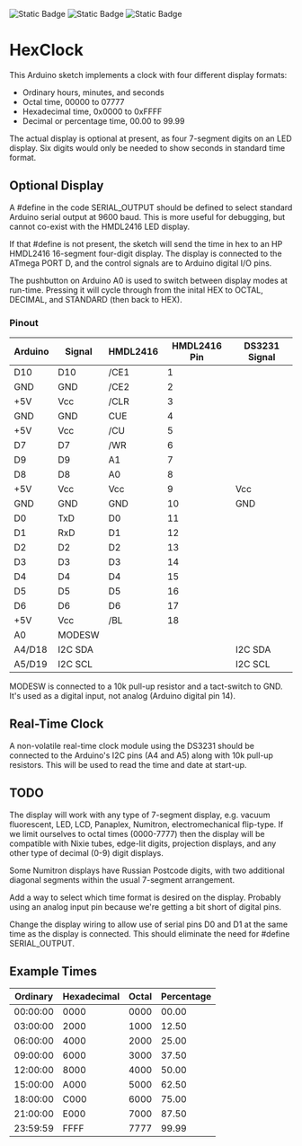 ![Static Badge](https://img.shields.io/badge/MCU-ATmega328-green "MCU:ATmega328")
![Static Badge](https://img.shields.io/badge/BOARD-Arduino-green "BOARD:Arduino")
![Static Badge](https://img.shields.io/badge/DISPLAY-HMDL2416-green "DISPLAY:HMDL2416")

# HexClock #

This Arduino sketch implements a clock with four different display formats:
* Ordinary hours, minutes, and seconds
* Octal time, 00000 to 07777
* Hexadecimal time, 0x0000 to 0xFFFF
* Decimal or percentage time, 00.00 to 99.99

The actual display is optional at present, as four 7-segment digits
on an LED display.
Six digits would only be needed to show seconds in standard time format.

## Optional Display ##

A \#define in the code SERIAL_OUTPUT should be defined to select standard
Arduino serial output at 9600 baud.
This is more useful for debugging,
but cannot co-exist with the HMDL2416 LED display.

If that \#define is not present,
the sketch will send the time in hex to an HP HMDL2416 16-segment
four-digit display.
The display is connected to the ATmega PORT D,
and the control signals are to Arduino digital I/O pins.

The pushbutton on Arduino A0 is used to switch between display modes
at run-time.
Pressing it will cycle through from the inital HEX to OCTAL,
DECIMAL, and STANDARD (then back to HEX).

### Pinout ###

| Arduino | Signal  | HMDL2416 | HMDL2416 Pin | DS3231 Signal |
|---------|---------|----------|--------------|---------------|
| D10     | D10     | /CE1     | 1            |               |
| GND     | GND     | /CE2     | 2            |               |
| +5V     | Vcc     | /CLR     | 3            |               |
| GND     | GND     | CUE      | 4            |               |
| +5V     | Vcc     | /CU      | 5            |               |
| D7      | D7      | /WR      | 6            |               |
| D9      | D9      | A1       | 7            |               |
| D8      | D8      | A0       | 8            |               |
| +5V     | Vcc     | Vcc      | 9            | Vcc           |
| GND     | GND     | GND      | 10           | GND           |
| D0      | TxD     | D0       | 11           |               |
| D1      | RxD     | D1       | 12           |               |
| D2      | D2      | D2       | 13           |               |
| D3      | D3      | D3       | 14           |               |
| D4      | D4      | D4       | 15           |               |
| D5      | D5      | D5       | 16           |               |
| D6      | D6      | D6       | 17           |               |
| +5V     | Vcc     | /BL      | 18           |               |
| A0      | MODESW  |          |              |               |
| A4/D18  | I2C SDA |          |              | I2C SDA       |
| A5/D19  | I2C SCL |          |              | I2C SCL       |

MODESW is connected to a 10k pull-up resistor and a tact-switch to GND.
It's used as a digital input, not analog (Arduino digital pin 14).

## Real-Time Clock ##

A non-volatile real-time clock module using the DS3231 should be connected
to the Arduino's I2C pins (A4 and A5) along with 10k pull-up resistors.
This will be used to read the time and date at start-up.

## TODO ##

The display will work with any type of 7-segment display,
e.g. vacuum fluorescent, LED, LCD,
Panaplex, Numitron,
electromechanical flip-type.
If we limit ourselves to octal times (0000-7777) then the display will be
compatible with Nixie tubes,
edge-lit digits,
projection displays,
and any other type of decimal (0-9) digit displays.

Some Numitron displays have Russian Postcode digits,
with two additional diagonal segments within the usual 7-segment arrangement.

Add a way to select which time format is desired on the display.
Probably using an analog input pin because we're getting a bit short of digital pins.

Change the display wiring to allow use of serial pins D0 and D1 at the same
time as the display is connected.
This should eliminate the need for #define SERIAL_OUTPUT.

## Example Times ##

| Ordinary | Hexadecimal | Octal | Percentage |
|----------|-------------|-------|------------|
| 00:00:00 | 0000        | 0000  | 00.00      |
| 03:00:00 | 2000        | 1000  | 12.50      |
| 06:00:00 | 4000        | 2000  | 25.00      |
| 09:00:00 | 6000        | 3000  | 37.50      |
| 12:00:00 | 8000        | 4000  | 50.00      |
| 15:00:00 | A000        | 5000  | 62.50      |
| 18:00:00 | C000        | 6000  | 75.00      |
| 21:00:00 | E000        | 7000  | 87.50      |
| 23:59:59 | FFFF        | 7777  | 99.99      |

